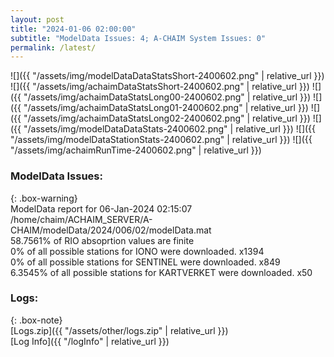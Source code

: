 ```yaml
---
layout: post
title: "2024-01-06 02:00:00"
subtitle: "ModelData Issues: 4; A-CHAIM System Issues: 0"
permalink: /latest/
---
```


![]({{ "/assets/img/modelDataDataStatsShort-2400602.png" | relative_url }})
![]({{ "/assets/img/achaimDataStatsShort-2400602.png" | relative_url }})
![]({{ "/assets/img/achaimDataStatsLong00-2400602.png" | relative_url }})
![]({{ "/assets/img/achaimDataStatsLong01-2400602.png" | relative_url }})
![]({{ "/assets/img/achaimDataStatsLong02-2400602.png" | relative_url }})
![]({{ "/assets/img/modelDataDataStats-2400602.png" | relative_url }})
![]({{ "/assets/img/modelDataStationStats-2400602.png" | relative_url }})
![]({{ "/assets/img/achaimRunTime-2400602.png" | relative_url }})


### ModelData Issues:  
  
{: .box-warning}  
 ModelData report for 06-Jan-2024 02:15:07   
 /home/chaim/ACHAIM_SERVER/A-CHAIM/modelData/2024/006/02/modelData.mat   
 58.7561% of RIO absoprtion values are finite   
 0% of all possible stations for IONO were downloaded. x1394   
 0% of all possible stations for SENTINEL were downloaded. x849   
 6.3545% of all possible stations for KARTVERKET were downloaded. x50   
  


### Logs:  
  
{: .box-note}  
[Logs.zip]({{ "/assets/other/logs.zip" | relative_url }})  
[Log Info]({{ "/logInfo" | relative_url }})  
